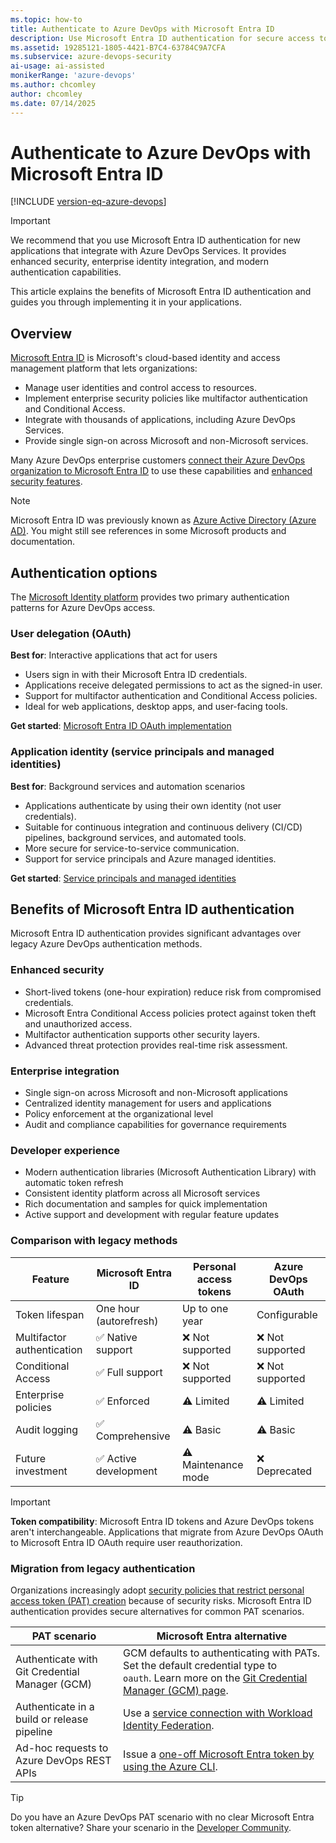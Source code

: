 ```yaml
---
ms.topic: how-to
title: Authenticate to Azure DevOps with Microsoft Entra ID
description: Use Microsoft Entra ID authentication for secure access to Azure DevOps Services with modern identity management capabilities.
ms.assetid: 19285121-1805-4421-B7C4-63784C9A7CFA
ms.subservice: azure-devops-security
ai-usage: ai-assisted
monikerRange: 'azure-devops'
ms.author: chcomley
author: chcomley
ms.date: 07/14/2025
---
```


# Authenticate to Azure DevOps with Microsoft Entra ID

[!INCLUDE [version-eq-azure-devops](../../../includes/version-eq-azure-devops.md)]

> [!IMPORTANT]
> We recommend that you use Microsoft Entra ID authentication for new applications that integrate with Azure DevOps Services. It provides enhanced security, enterprise identity integration, and modern authentication capabilities.

This article explains the benefits of Microsoft Entra ID authentication and guides you through implementing it in your applications.

## Overview

[Microsoft Entra ID](/entra/fundamentals/whatis) is Microsoft's cloud-based identity and access management platform that lets organizations:

- Manage user identities and control access to resources.
- Implement enterprise security policies like multifactor authentication and Conditional Access.
- Integrate with thousands of applications, including Azure DevOps Services.
- Provide single sign-on across Microsoft and non-Microsoft services.

Many Azure DevOps enterprise customers [connect their Azure DevOps organization to Microsoft Entra ID](../../../organizations/accounts/connect-organization-to-azure-ad.md) to use these capabilities and [enhanced security features](../../../organizations/accounts/access-with-azure-ad.md).

> [!NOTE]
> Microsoft Entra ID was previously known as [Azure Active Directory (Azure AD)](/entra/fundamentals/new-name). You might still see references in some Microsoft products and documentation.

## Authentication options

The [Microsoft Identity platform](/entra/identity-platform/) provides two primary authentication patterns for Azure DevOps access.

### User delegation (OAuth)

**Best for**: Interactive applications that act for users

- Users sign in with their Microsoft Entra ID credentials.
- Applications receive delegated permissions to act as the signed-in user.
- Support for multifactor authentication and Conditional Access policies.
- Ideal for web applications, desktop apps, and user-facing tools.

**Get started**: [Microsoft Entra ID OAuth implementation](entra-oauth.md)

### Application identity (service principals and managed identities)

**Best for**: Background services and automation scenarios

- Applications authenticate by using their own identity (not user credentials).
- Suitable for continuous integration and continuous delivery (CI/CD) pipelines, background services, and automated tools.
- More secure for service-to-service communication.
- Support for service principals and Azure managed identities.

**Get started**: [Service principals and managed identities](service-principal-managed-identity.md)

## Benefits of Microsoft Entra ID authentication

Microsoft Entra ID authentication provides significant advantages over legacy Azure DevOps authentication methods.

### Enhanced security

- Short-lived tokens (one-hour expiration) reduce risk from compromised credentials.
- Microsoft Entra Conditional Access policies protect against token theft and unauthorized access.
- Multifactor authentication supports other security layers.
- Advanced threat protection provides real-time risk assessment.

### Enterprise integration

- Single sign-on across Microsoft and non-Microsoft applications
- Centralized identity management for users and applications
- Policy enforcement at the organizational level
- Audit and compliance capabilities for governance requirements

### Developer experience

- Modern authentication libraries (Microsoft Authentication Library) with automatic token refresh
- Consistent identity platform across all Microsoft services
- Rich documentation and samples for quick implementation
- Active support and development with regular feature updates

### Comparison with legacy methods

| Feature | Microsoft Entra ID | Personal access tokens | Azure DevOps OAuth |
|---------|-------------------|------------------------|-------------------|
| Token lifespan | One hour (autorefresh) | Up to one year | Configurable |
| Multifactor authentication | ✅ Native support | ❌ Not supported | ❌ Not supported |
| Conditional Access | ✅ Full support | ❌ Not supported | ❌ Not supported |
| Enterprise policies | ✅ Enforced | ⚠️ Limited | ⚠️ Limited |
| Audit logging | ✅ Comprehensive | ⚠️ Basic | ⚠️ Basic |
| Future investment | ✅ Active development | ⚠️ Maintenance mode | ❌ Deprecated |

> [!IMPORTANT]
> **Token compatibility**: Microsoft Entra ID tokens and Azure DevOps tokens aren't interchangeable. Applications that migrate from Azure DevOps OAuth to Microsoft Entra ID OAuth require user reauthorization.

### Migration from legacy authentication

Organizations increasingly adopt [security policies that restrict personal access token (PAT) creation](../../../organizations/accounts/manage-pats-with-policies-for-administrators.md) because of security risks. Microsoft Entra ID authentication provides secure alternatives for common PAT scenarios.

| PAT scenario | Microsoft Entra alternative |
|------------|------------|
| Authenticate with Git Credential Manager (GCM) | GCM defaults to authenticating with PATs. Set the default credential type to `oauth`. Learn more on the [Git Credential Manager (GCM) page](../../../repos/git/set-up-credential-managers.md). |
| Authenticate in a build or release pipeline | Use a [service connection with Workload Identity Federation](../../../pipelines/library/connect-to-azure.md#create-an-azure-resource-manager-service-connection-that-uses-workload-identity-federation). |
| Ad-hoc requests to Azure DevOps REST APIs | Issue a [one-off Microsoft Entra token by using the Azure CLI](../../../cli/entra-tokens.md).  |

> [!TIP]
> Do you have an Azure DevOps PAT scenario with no clear Microsoft Entra token alternative? Share your scenario in the [Developer Community](https://developercommunity.visualstudio.com/AzureDevOps).